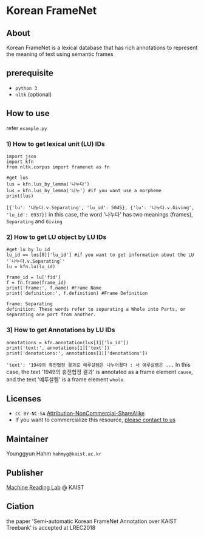# Korean FrameNet

## About

Korean FrameNet is a lexical database that has rich annotations to represent the meaning of text using semantic frames

## prerequisite
* `python 3`
* `nltk` (optional)

## How to use
refer `example.py`

### 1) How to get lexical unit (LU) IDs
```
import json
import kfn
from nltk.corpus import framenet as fn

#get lus
lus = kfn.lus_by_lemma('나누다')
lus = kfn.lus_by_lemma('나누') #if you want use a morpheme
print(lus)
```
`[{'lu': '나누다.v.Separating', 'lu_id': 5045}, {'lu': '나누다.v.Giving', 'lu_id': 6937}]`
in this case, the word '나누다' has two meanings (frames), `Separating` and `Giving`

### 2) How to get LU object by LU IDs
```
#get lu by lu_id
lu_id == lus[0]['lu_id'] #if you want to get information about the LU '`나누다.v.Separating`'
lu = kfn.lu(lu_id)

frame_id = lu['fid']
f = fn.frame(frame_id)
print('frame:', f.name) #Frame Name
print('definition:', f.definition) #Frame Definition
```
`frame: Separating`  
`definition: These words refer to separating a Whole into Parts, or separating one part from another.`  

### 3) How to get Annotations by LU IDs
```
annotations = kfn.annotation(lus[1]['lu_id'])
print('text:', annotations[1]['text'])
print('denotations:', annotations[1]['denotations'])
```
`'text': '1949의 휴전협정 결과로 예루살렘은 나누어졌다 : 서 예루살렘은 ...`
In this case, the text '1949의 휴전협정 결과' is annotated as a frame element `cause`, and the text '예루살렘' is a frame element `whole`.

## Licenses
* `CC BY-NC-SA` [Attribution-NonCommercial-ShareAlike](https://creativecommons.org/licenses/by-nc-sa/2.0/)
* If you want to commercialize this resource, [please contact to us](http://mrlab.kaist.ac.kr/contact)

## Maintainer
Younggyun Hahm `hahmyg@kaist.ac.kr`

## Publisher
[Machine Reading Lab](http://mrlab.kaist.ac.kr/) @ KAIST

## Ciation
the paper 'Semi-automatic Korean FrameNet Annotation over KAIST Treebank' is accepted at LREC2018

